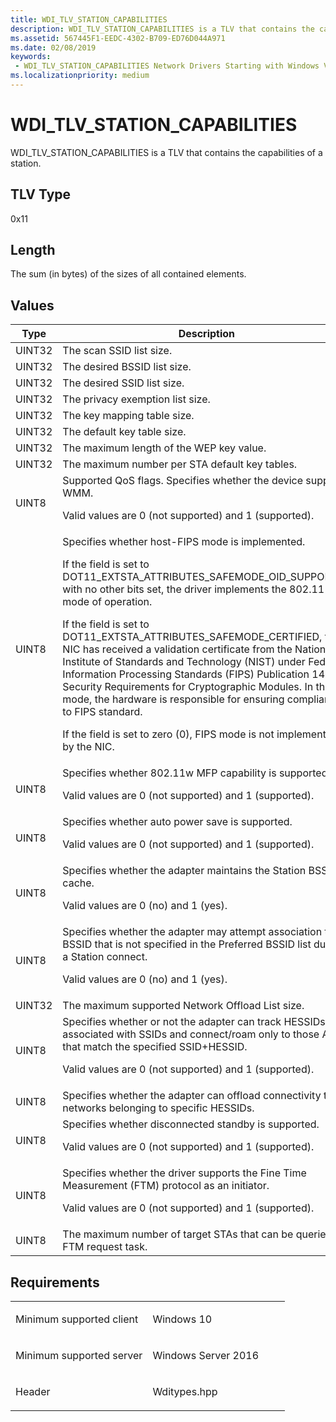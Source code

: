 ```yaml
---
title: WDI_TLV_STATION_CAPABILITIES
description: WDI_TLV_STATION_CAPABILITIES is a TLV that contains the capabilities of a station.
ms.assetid: 567445F1-EEDC-4302-B709-ED76D044A971
ms.date: 02/08/2019
keywords:
 - WDI_TLV_STATION_CAPABILITIES Network Drivers Starting with Windows Vista
ms.localizationpriority: medium
---
```


# WDI\_TLV\_STATION\_CAPABILITIES


WDI\_TLV\_STATION\_CAPABILITIES is a TLV that contains the capabilities of a station.

## TLV Type


0x11

## Length


The sum (in bytes) of the sizes of all contained elements.

## Values


<table>
<colgroup>
<col width="50%" />
<col width="50%" />
</colgroup>
<thead>
<tr class="header">
<th>Type</th>
<th>Description</th>
</tr>
</thead>
<tbody>
<tr class="odd">
<td>UINT32</td>
<td>The scan SSID list size.</td>
</tr>
<tr class="even">
<td>UINT32</td>
<td>The desired BSSID list size.</td>
</tr>
<tr class="odd">
<td>UINT32</td>
<td>The desired SSID list size.</td>
</tr>
<tr class="even">
<td>UINT32</td>
<td>The privacy exemption list size.</td>
</tr>
<tr class="odd">
<td>UINT32</td>
<td>The key mapping table size.</td>
</tr>
<tr class="even">
<td>UINT32</td>
<td>The default key table size.</td>
</tr>
<tr class="odd">
<td>UINT32</td>
<td>The maximum length of the WEP key value.</td>
</tr>
<tr class="even">
<td>UINT32</td>
<td>The maximum number per STA default key tables.</td>
</tr>
<tr class="odd">
<td>UINT8</td>
<td>Supported QoS flags. Specifies whether the device supports WMM.
<p>Valid values are 0 (not supported) and 1 (supported).</p></td>
</tr>
<tr class="even">
<td>UINT8</td>
<td>Specifies whether host-FIPS mode is implemented.
<p>If the field is set to DOT11_EXTSTA_ATTRIBUTES_SAFEMODE_OID_SUPPORTED with no other bits set, the driver implements the 802.11 safe mode of operation.</p>
<p>If the field is set to DOT11_EXTSTA_ATTRIBUTES_SAFEMODE_CERTIFIED, the NIC has received a validation certificate from the National Institute of Standards and Technology (NIST) under Federal Information Processing Standards (FIPS) Publication 140-2, Security Requirements for Cryptographic Modules. In this mode, the hardware is responsible for ensuring compliance to FIPS standard.</p>
<p>If the field is set to zero (0), FIPS mode is not implemented by the NIC.</p></td>
</tr>
<tr class="odd">
<td>UINT8</td>
<td>Specifies whether 802.11w MFP capability is supported.
<p>Valid values are 0 (not supported) and 1 (supported).</p></td>
</tr>
<tr class="even">
<td>UINT8</td>
<td>Specifies whether auto power save is supported.
<p>Valid values are 0 (not supported) and 1 (supported).</p></td>
</tr>
<tr class="odd">
<td>UINT8</td>
<td>Specifies whether the adapter maintains the Station BSS List cache.
<p>Valid values are 0 (no) and 1 (yes).</p></td>
</tr>
<tr class="even">
<td>UINT8</td>
<td>Specifies whether the adapter may attempt association to a BSSID that is not specified in the Preferred BSSID list during a Station connect.
<p>Valid values are 0 (no) and 1 (yes).</p></td>
</tr>
<tr class="odd">
<td>UINT32</td>
<td>The maximum supported Network Offload List size.</td>
</tr>
<tr class="even">
<td>UINT8</td>
<td>Specifies whether or not the adapter can track HESSIDs associated with SSIDs and connect/roam only to those APs that match the specified SSID+HESSID.
<p>Valid values are 0 (not supported) and 1 (supported).</p></td>
</tr>
<tr class="odd">
<td>UINT8</td>
<td>Specifies whether the adapter can offload connectivity to networks belonging to specific HESSIDs.</td>
</tr>
<tr class="even">
<td>UINT8</td>
<td>Specifies whether disconnected standby is supported.
<p>Valid values are 0 (not supported) and 1 (supported).</p></td>
</tr>
<tr class="odd">
<td>UINT8</td>
<td>Specifies whether the driver supports the Fine Time Measurement (FTM) protocol as an initiator.
<p>Valid values are 0 (not supported) and 1 (supported).</p></td>
</tr>
<tr class="even">
<td>UINT8</td>
<td>The maximum number of target STAs that can be queried per FTM request task.</td>
</tr>
</tbody>
</table>

 

Requirements
------------

<table>
<colgroup>
<col width="50%" />
<col width="50%" />
</colgroup>
<tbody>
<tr class="odd">
<td><p>Minimum supported client</p></td>
<td><p>Windows 10</p></td>
</tr>
<tr class="even">
<td><p>Minimum supported server</p></td>
<td><p>Windows Server 2016</p></td>
</tr>
<tr class="odd">
<td><p>Header</p></td>
<td>Wditypes.hpp</td>
</tr>
</tbody>
</table>

 

 




